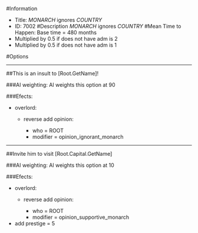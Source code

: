 #Information
 - Title: $MONARCH$ ignores $COUNTRY$
 - ID: 7002
#Description
$MONARCH$ ignores $COUNTRY$
#Mean Time to Happen:
Base time = 480 months
 - Multiplied by 0.5 if does not have adm is 2
 - Multiplied by 0.5 if does not have adm is 1

#Options

___
##This is an insult to [Root.GetName]!

###AI weighting:
AI weights this option at 90


###Efects:<ul><li>overlord:</li><ul><li>reverse add opinion:</li><ul><li>who = ROOT</li><li>modifier = opinion_ignorant_monarch</li></ul></ul></ul>

___
##Invite him to visit [Root.Capital.GetName]

###AI weighting:
AI weights this option at 10


###Efects:<ul><li>overlord:</li><ul><li>reverse add opinion:</li><ul><li>who = ROOT</li><li>modifier = opinion_supportive_monarch</li></ul></ul><li>add prestige = 5</li></ul>
